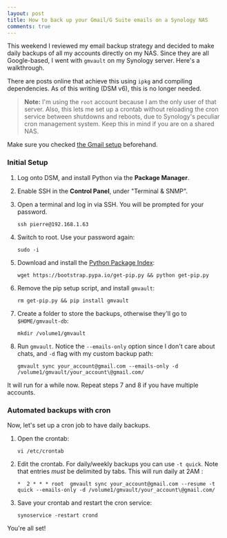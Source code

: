 ```yaml
---
layout: post
title: How to back up your Gmail/G Suite emails on a Synology NAS
comments: true
---
```


This weekend I reviewed my email backup strategy and decided to make daily backups of all my accounts directly on my NAS. Since they are all Google-based, I went with `gmvault` on my Synology server. Here's a walkthrough.

There are posts online that achieve this using `ipkg` and compiling dependencies. As of this writing (DSM v6), this is no longer needed.

> **Note:** I'm using the `root` account because I am the only user of that server. Also, this lets me set up a crontab without reloading the cron service between shutdowns and reboots, due to Synology's peculiar cron management system. Keep this in mind if you are on a shared NAS.

Make sure you checked [the Gmail setup](http://gmvault.org/gmail_setup.html) beforehand.

### Initial Setup

1. Log onto DSM, and install Python via the **Package Manager**.

2. Enable SSH in the **Control Panel**, under "Terminal & SNMP".

3. Open a terminal and log in via SSH. You will be prompted for your password.

    ```shell
    ssh pierre@192.168.1.63
    ```

4. Switch to root. Use your password again:

    ```shell
    sudo -i
    ```

5. Download and install the [Python Package Index](https://pypi.python.org/pypi):

    ```shell
    wget https://bootstrap.pypa.io/get-pip.py && python get-pip.py
    ```

6. Remove the pip setup script, and install `gmvault`:

    ```shell
    rm get-pip.py && pip install gmvault
    ```

7. Create a folder to store the backups, otherwise they'll go to `$HOME/gmvault-db`:

    ```shell
    mkdir /volume1/gmvault
    ```

8. Run `gmvault`. Notice the `--emails-only` option since I don't care about chats, and `-d` flag with my custom backup path:

   ```shell
   gmvault sync your_account@gmail.com --emails-only -d /volume1/gmvault/your_account\@gmail.com/
   ```

It will run for a while now. Repeat steps 7 and 8 if you have multiple accounts.

### Automated backups with cron

Now, let's set up a cron job to have daily backups.

1. Open the crontab:

    ```shell
    vi /etc/crontab
    ```

2. Edit the crontab. For daily/weekly backups you can use `-t quick`. Note that entries _must_ be delimited by tabs. This will run daily at 2AM :

   ```text
   *  2 * * * root  gmvault sync your_account@gmail.com --resume -t quick --emails-only -d /volume1/gmvault/your_account\@gmail.com/
   ```

3. Save your crontab and restart the cron service:

   ```shell
   synoservice -restart crond
   ```

You're all set!
